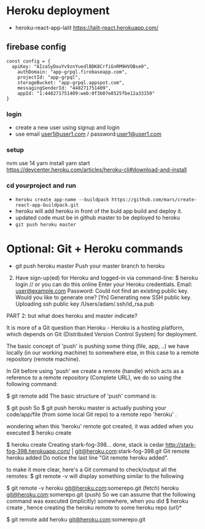 # Heroku deployment

- heroku-react-app-lalit
https://lalit-react.herokuapp.com/ 

## firebase config
```
const config = {
  apiKey: "AIzaSyDouYv9znYuedlBDK8CrfiGnRM9HVOBse0",
    authDomain: "app-grpql.firebaseapp.com",
    projectId: "app-grpql",
    storageBucket: "app-grpql.appspot.com",
    messagingSenderId: "448271751409",
    appId: "1:448271751409:web:0f3b07e8525fbe12a33150"
}
```

### login
- create a new user using signup and login
- use email user1@user1.com / password:user1@user1.com

### setup
nvm use 14
yarn install
yarn start
https://devcenter.heroku.com/articles/heroku-cli#download-and-install 

### cd yourproject and run
- `heroku create app-name --buildpack https://github.com/mars/create-react-app-buildpack.git`
- heroku will add heroku in front of the buld app build and deploy it.
- updated code must be in github master to be deployed to heroku
- `git push heroku master`

 
# Optional: Git + Heroku commands

- git push heroku master
Push your master branch to heroku 

2. Have sign-up(ed) for Heroku and logged-in via command-line:
$ heroku login // or you can do this online
Enter your Heroku credentials.
Email: user@example.com
Password:
Could not find an existing public key.
Would you like to generate one? [Yn]
Generating new SSH public key.
Uploading ssh public key /Users/adam/.ssh/id_rsa.pub


PART 2: but what does heroku and master indicate?

It is more of a Git question than Heroku - Heroku is a hosting platform, which depends on Git (Distributed Version Control System) for deployment.

The basic concept of 'push' is pushing some thing (file, app, ..) we have locally (in our working machine) to somewhere else, in this case to a remote repository (remote machine).

In Git before using 'push' we create a remote (handle) which acts as a reference to a remote repository (Complete URL), we do so using the following command:

$ git remote add <remote-name-of-our-choice> <URL-where-you-be-pushing-yourapp>
The basic structure of 'push' command is:

$ git push <remote-name> <branch>
So $ git push heroku master is actually pushing your code/app/file (from some local Git repo) to a remote repo 'heroku' .

wondering when this 'heroku' remote got created, it was added when you executed $ heroku create

$ heroku create
Creating stark-fog-398... done, stack is cedar
http://stark-fog-398.herokuapp.com/ | git@heroku.com:stark-fog-398.git
Git remote heroku added
Do notice the last line "Git remote heroku added".

to make it more clear, here's a Git command to check/output all the remotes: $ git remote -v will display something similar to the following

$ git remote -v
heroku     git@heroku.com:somerepo.git (fetch)
heroku     git@heroku.com:somerepo.git (push)
So we can assume that the following command was executed (implicitly) somewhere, when you did $ heroku create , hence creating the heroku remote to some heroku repo (url)*

$ git remote add heroku git@heroku.com:somerepo.git

